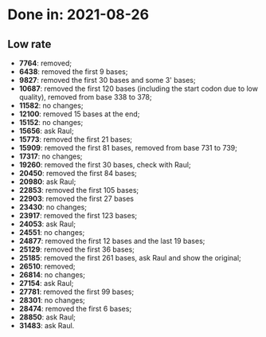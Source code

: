 # Done in: 2021-08-26

## Low rate
- **7764**: removed;
- **6438**: removed the first 9 bases;
- **9827**: removed the first 30 bases and some 3' bases;
- **10687**: removed the first 120 bases (including the start codon due to low quality), removed from base 338 to 378;
- **11582**: no changes;
- **12100**: removed 15 bases at the end;
- **15152**: no changes;
- **15656**: ask Raul;
- **15773**: removed the first 21 bases;
- **15909**: removed the first 81 bases, removed from base 731 to 739;
- **17317**: no changes;
- **19260**: removed the first 30 bases, check with Raul;
- **20450**: removed the first 84 bases;
- **20980**: ask Raul;
- **22853**: removed the first 105 bases;
- **22903**: removed the first 27 bases
- **23430**: no changes;
- **23917**: removed the first 123 bases;
- **24053**: ask Raul;
- **24551**: no changes;
- **24877**: removed the first 12 bases and the last 19 bases;
- **25129**: removed the first 36 bases;
- **25185**: removed the first 261 bases, ask Raul and show the original;
- **26510**: removed;
- **26814**: no changes;
- **27154**: ask Raul;
- **27781**: removed the first 99 bases;
- **28301**: no changes;
- **28474**: removed the first 6 bases;
- **28850**: ask Raul;
- **31483**: ask Raul.